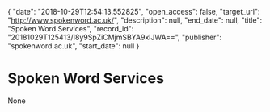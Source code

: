 {
  "date": "2018-10-29T12:54:13.552825", 
  "open_access": false, 
  "target_url": "http://www.spokenword.ac.uk/", 
  "description": null, 
  "end_date": null, 
  "title": "Spoken Word Services", 
  "record_id": "20181029T125413/I8y9SpZiCMjmSBYA9xlJWA==", 
  "publisher": "spokenword.ac.uk", 
  "start_date": null
}

# Spoken Word Services

None